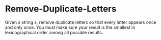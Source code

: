 # Remove-Duplicate-Letters

Given a string s, remove duplicate letters so that every letter appears once and only once. You must make sure your result is 
the smallest in lexicographical order
 among all possible results.

